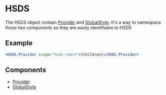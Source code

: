 # HSDS

The HSDS object contain [Provider](./docs/Provider.md) and [GlobalStyle](./docs/GlobalStyle.md). It's a way to namespace those two components so they
are easily identifiable to HSDS

## Example

```jsx
<HSDS.Provider scope="hsds-react">{children}</HSDS.Provider>
```

## Components

- [Provider](./docs/Provider.md)
- [GlobalStyle](./docs/GlobalStyle.md)
